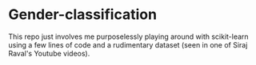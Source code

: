 # Gender-classification
This repo just involves me purposelessly playing around with scikit-learn using a few lines of code and a rudimentary dataset (seen in one of Siraj Raval's Youtube videos).
